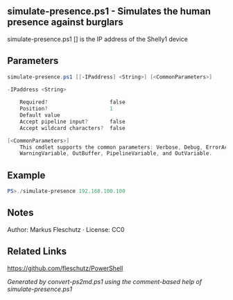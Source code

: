 ## simulate-presence.ps1 - Simulates the human presence against burglars

simulate-presence.ps1 [<IPaddress>]
<IPaddress> is the IP address of the Shelly1 device

## Parameters
```powershell
simulate-presence.ps1 [[-IPaddress] <String>] [<CommonParameters>]

-IPaddress <String>
    
    Required?                    false
    Position?                    1
    Default value                
    Accept pipeline input?       false
    Accept wildcard characters?  false

[<CommonParameters>]
    This cmdlet supports the common parameters: Verbose, Debug, ErrorAction, ErrorVariable, WarningAction, 
    WarningVariable, OutBuffer, PipelineVariable, and OutVariable.
```

## Example
```powershell
PS>./simulate-presence 192.168.100.100
```


## Notes
Author: Markus Fleschutz · License: CC0

## Related Links
https://github.com/fleschutz/PowerShell

*Generated by convert-ps2md.ps1 using the comment-based help of simulate-presence.ps1*
